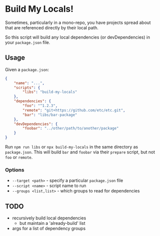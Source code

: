 # Build My Locals!

Sometimes, particularly in a mono-repo, you have projects spread about that
are referenced directly by their local path.

So this script will build any local dependencies (or devDependencies) in
your `package.json` file.


## Usage

Given a `package.json`:
```json
{
    "name": "...",
    "scripts": {
        "libs": "build-my-locals"
    },
    "dependencies": {
        "foo": "^1.2.3",
        "remote": "git+https://github.com/etc/etc.git",
        "bar": "libs/bar-package"
    },
    "devDependencies": {
        "foobar": "../other/path/to/another/package"
    }
}
```

Run `npm run libs` or `npx build-my-locals` in the same directory as `package.json`.
This will build `bar` and `foobar` via their `prepare` script, but not `foo` or `remote`.

### Options

- `--target <path>` - specify a particular `package.json` file
- `--script <name>` - script name to run
- `--groups <list,list>` - which groups to read for dependencies


## TODO
- recursively build local dependencies
  - but maintain a 'already-build' list
- args for a list of dependency groups
